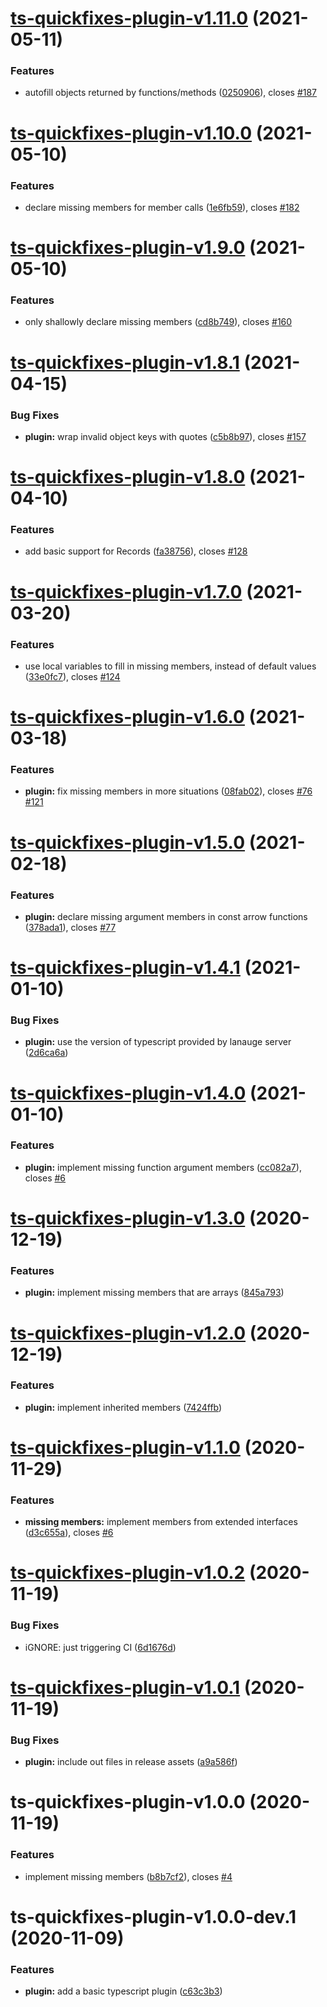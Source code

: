 # [ts-quickfixes-plugin-v1.11.0](https://github.com/tamj0rd2/ts-quickfixes/compare/ts-quickfixes-plugin-v1.10.0...ts-quickfixes-plugin-v1.11.0) (2021-05-11)


### Features

* autofill objects returned by functions/methods ([0250906](https://github.com/tamj0rd2/ts-quickfixes/commit/02509064b2eac678e9af55fdfda4ce4a7ba5153b)), closes [#187](https://github.com/tamj0rd2/ts-quickfixes/issues/187)

# [ts-quickfixes-plugin-v1.10.0](https://github.com/tamj0rd2/ts-quickfixes/compare/ts-quickfixes-plugin-v1.9.0...ts-quickfixes-plugin-v1.10.0) (2021-05-10)


### Features

* declare missing members for member calls ([1e6fb59](https://github.com/tamj0rd2/ts-quickfixes/commit/1e6fb593228ad834035726da5f30f21eef6dc4ea)), closes [#182](https://github.com/tamj0rd2/ts-quickfixes/issues/182)

# [ts-quickfixes-plugin-v1.9.0](https://github.com/tamj0rd2/ts-quickfixes/compare/ts-quickfixes-plugin-v1.8.1...ts-quickfixes-plugin-v1.9.0) (2021-05-10)


### Features

* only shallowly declare missing members ([cd8b749](https://github.com/tamj0rd2/ts-quickfixes/commit/cd8b749c3a3ad7369016d09da86fd5db3c4a4e56)), closes [#160](https://github.com/tamj0rd2/ts-quickfixes/issues/160)

# [ts-quickfixes-plugin-v1.8.1](https://github.com/tamj0rd2/ts-quickfixes/compare/ts-quickfixes-plugin-v1.8.0...ts-quickfixes-plugin-v1.8.1) (2021-04-15)


### Bug Fixes

* **plugin:** wrap invalid object keys with quotes ([c5b8b97](https://github.com/tamj0rd2/ts-quickfixes/commit/c5b8b97662914507a174cf13314c487831d7887c)), closes [#157](https://github.com/tamj0rd2/ts-quickfixes/issues/157)

# [ts-quickfixes-plugin-v1.8.0](https://github.com/tamj0rd2/ts-quickfixes/compare/ts-quickfixes-plugin-v1.7.0...ts-quickfixes-plugin-v1.8.0) (2021-04-10)


### Features

* add basic support for Records ([fa38756](https://github.com/tamj0rd2/ts-quickfixes/commit/fa3875632fc6ca85e847e80a640293a1be81cf4b)), closes [#128](https://github.com/tamj0rd2/ts-quickfixes/issues/128)

# [ts-quickfixes-plugin-v1.7.0](https://github.com/tamj0rd2/ts-quickfixes/compare/ts-quickfixes-plugin-v1.6.0...ts-quickfixes-plugin-v1.7.0) (2021-03-20)


### Features

* use local variables to fill in missing members, instead of default values ([33e0fc7](https://github.com/tamj0rd2/ts-quickfixes/commit/33e0fc755d86d508e1bf4ac5891ea458a4c58579)), closes [#124](https://github.com/tamj0rd2/ts-quickfixes/issues/124)

# [ts-quickfixes-plugin-v1.6.0](https://github.com/tamj0rd2/ts-quickfixes/compare/ts-quickfixes-plugin-v1.5.0...ts-quickfixes-plugin-v1.6.0) (2021-03-18)


### Features

* **plugin:** fix missing members in more situations ([08fab02](https://github.com/tamj0rd2/ts-quickfixes/commit/08fab020cd6f347893936df0bfbb460e40d8fea5)), closes [#76](https://github.com/tamj0rd2/ts-quickfixes/issues/76) [#121](https://github.com/tamj0rd2/ts-quickfixes/issues/121)

# [ts-quickfixes-plugin-v1.5.0](https://github.com/tamj0rd2/ts-quickfixes/compare/ts-quickfixes-plugin-v1.4.1...ts-quickfixes-plugin-v1.5.0) (2021-02-18)


### Features

* **plugin:** declare missing argument members in const arrow functions ([378ada1](https://github.com/tamj0rd2/ts-quickfixes/commit/378ada1d6aea1663a1798842b00ea6a5bb220e94)), closes [#77](https://github.com/tamj0rd2/ts-quickfixes/issues/77)

# [ts-quickfixes-plugin-v1.4.1](https://github.com/tamj0rd2/ts-quickfixes/compare/ts-quickfixes-plugin-v1.4.0...ts-quickfixes-plugin-v1.4.1) (2021-01-10)


### Bug Fixes

* **plugin:** use the version of typescript provided by lanauge server ([2d6ca6a](https://github.com/tamj0rd2/ts-quickfixes/commit/2d6ca6ae50592b7eaa524b274c01fc9ed98238af))

# [ts-quickfixes-plugin-v1.4.0](https://github.com/tamj0rd2/ts-quickfixes/compare/ts-quickfixes-plugin-v1.3.0...ts-quickfixes-plugin-v1.4.0) (2021-01-10)


### Features

* **plugin:** implement missing function argument members ([cc082a7](https://github.com/tamj0rd2/ts-quickfixes/commit/cc082a7a9252a8cbe8cd074689d40d96109f7bdf)), closes [#6](https://github.com/tamj0rd2/ts-quickfixes/issues/6)

# [ts-quickfixes-plugin-v1.3.0](https://github.com/tamj0rd2/ts-quickfixes/compare/ts-quickfixes-plugin-v1.2.0...ts-quickfixes-plugin-v1.3.0) (2020-12-19)


### Features

* **plugin:** implement missing members that are arrays ([845a793](https://github.com/tamj0rd2/ts-quickfixes/commit/845a7936b89e30845c3c27e0c3bd8082d1678f89))

# [ts-quickfixes-plugin-v1.2.0](https://github.com/tamj0rd2/ts-quickfixes/compare/ts-quickfixes-plugin-v1.1.0...ts-quickfixes-plugin-v1.2.0) (2020-12-19)


### Features

* **plugin:** implement inherited members ([7424ffb](https://github.com/tamj0rd2/ts-quickfixes/commit/7424ffba3642b23038cad65776dbcfa109ea9872))

# [ts-quickfixes-plugin-v1.1.0](https://github.com/tamj0rd2/ts-quickfixes/compare/ts-quickfixes-plugin-v1.0.2...ts-quickfixes-plugin-v1.1.0) (2020-11-29)


### Features

* **missing members:** implement members from extended interfaces ([d3c655a](https://github.com/tamj0rd2/ts-quickfixes/commit/d3c655aa0d7abb0082d1e5ff90d780e9c8af9d16)), closes [#6](https://github.com/tamj0rd2/ts-quickfixes/issues/6)

# [ts-quickfixes-plugin-v1.0.2](https://github.com/tamj0rd2/ts-quickfixes/compare/ts-quickfixes-plugin-v1.0.1...ts-quickfixes-plugin-v1.0.2) (2020-11-19)


### Bug Fixes

* iGNORE: just triggering CI ([6d1676d](https://github.com/tamj0rd2/ts-quickfixes/commit/6d1676d08fdf030f9328f3b2110d462349cc9ed6))

# [ts-quickfixes-plugin-v1.0.1](https://github.com/tamj0rd2/ts-quickfixes/compare/ts-quickfixes-plugin-v1.0.0...ts-quickfixes-plugin-v1.0.1) (2020-11-19)


### Bug Fixes

* **plugin:** include out files in release assets ([a9a586f](https://github.com/tamj0rd2/ts-quickfixes/commit/a9a586f0ad45d84aba56ba1291848d330ce0753d))

# ts-quickfixes-plugin-v1.0.0 (2020-11-19)


### Features

* implement missing members ([b8b7cf2](https://github.com/tamj0rd2/ts-quickfixes/commit/b8b7cf2329a2be4c008d2c0ae50e66c6b4789ed1)), closes [#4](https://github.com/tamj0rd2/ts-quickfixes/issues/4)

# ts-quickfixes-plugin-v1.0.0-dev.1 (2020-11-09)


### Features

* **plugin:** add a basic typescript plugin ([c63c3b3](https://github.com/tamj0rd2/ts-quickfixes/commit/c63c3b3cb673d67e1892743879716b0d9c20a942))
